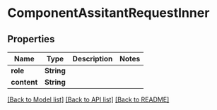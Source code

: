 # ComponentAssitantRequestInner

## Properties
Name | Type | Description | Notes
------------ | ------------- | ------------- | -------------
**role** | **String** |  | 
**content** | **String** |  | 

[[Back to Model list]](../README.md#documentation-for-models) [[Back to API list]](../README.md#documentation-for-api-endpoints) [[Back to README]](../README.md)


